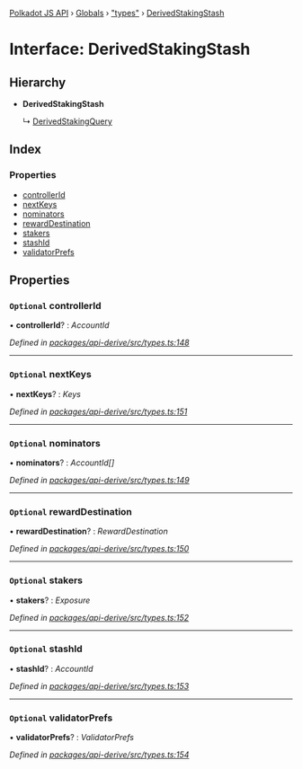 [Polkadot JS API](../README.md) › [Globals](../globals.md) › ["types"](../modules/_types_.md) › [DerivedStakingStash](_types_.derivedstakingstash.md)

# Interface: DerivedStakingStash

## Hierarchy

* **DerivedStakingStash**

  ↳ [DerivedStakingQuery](_types_.derivedstakingquery.md)

## Index

### Properties

* [controllerId](_types_.derivedstakingstash.md#optional-controllerid)
* [nextKeys](_types_.derivedstakingstash.md#optional-nextkeys)
* [nominators](_types_.derivedstakingstash.md#optional-nominators)
* [rewardDestination](_types_.derivedstakingstash.md#optional-rewarddestination)
* [stakers](_types_.derivedstakingstash.md#optional-stakers)
* [stashId](_types_.derivedstakingstash.md#optional-stashid)
* [validatorPrefs](_types_.derivedstakingstash.md#optional-validatorprefs)

## Properties

### `Optional` controllerId

• **controllerId**? : *AccountId*

*Defined in [packages/api-derive/src/types.ts:148](https://github.com/polkadot-js/api/blob/d487490ca/packages/api-derive/src/types.ts#L148)*

___

### `Optional` nextKeys

• **nextKeys**? : *Keys*

*Defined in [packages/api-derive/src/types.ts:151](https://github.com/polkadot-js/api/blob/d487490ca/packages/api-derive/src/types.ts#L151)*

___

### `Optional` nominators

• **nominators**? : *AccountId[]*

*Defined in [packages/api-derive/src/types.ts:149](https://github.com/polkadot-js/api/blob/d487490ca/packages/api-derive/src/types.ts#L149)*

___

### `Optional` rewardDestination

• **rewardDestination**? : *RewardDestination*

*Defined in [packages/api-derive/src/types.ts:150](https://github.com/polkadot-js/api/blob/d487490ca/packages/api-derive/src/types.ts#L150)*

___

### `Optional` stakers

• **stakers**? : *Exposure*

*Defined in [packages/api-derive/src/types.ts:152](https://github.com/polkadot-js/api/blob/d487490ca/packages/api-derive/src/types.ts#L152)*

___

### `Optional` stashId

• **stashId**? : *AccountId*

*Defined in [packages/api-derive/src/types.ts:153](https://github.com/polkadot-js/api/blob/d487490ca/packages/api-derive/src/types.ts#L153)*

___

### `Optional` validatorPrefs

• **validatorPrefs**? : *ValidatorPrefs*

*Defined in [packages/api-derive/src/types.ts:154](https://github.com/polkadot-js/api/blob/d487490ca/packages/api-derive/src/types.ts#L154)*
